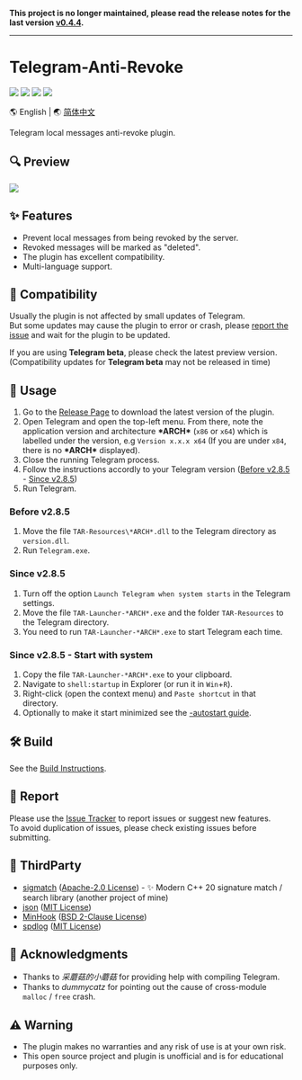 **This project is no longer maintained, please read the release notes for the last version [v0.4.4](https://github.com/SpriteOvO/Telegram-Anti-Revoke/releases/tag/0.4.4).**

---

# Telegram-Anti-Revoke

[![](https://github.com/SpriteOvO/Telegram-Anti-Revoke/actions/workflows/windows-msvc.yml/badge.svg)](https://github.com/SpriteOvO/Telegram-Anti-Revoke/actions/workflows/windows-msvc.yml)
[![](https://img.shields.io/github/v/release/SpriteOvO/Telegram-Anti-Revoke)](https://github.com/SpriteOvO/Telegram-Anti-Revoke/releases)
[![](https://img.shields.io/github/downloads/SpriteOvO/Telegram-Anti-Revoke/total.svg)](https://github.com/SpriteOvO/Telegram-Anti-Revoke/releases)
[![](https://img.shields.io/badge/license-MIT-yellow.svg)](LICENSE)

:earth_americas: English | :earth_asia: [简体中文](/README-CN.md)

Telegram local messages anti-revoke plugin.

## :mag: Preview
![](/Resource/Preview.gif)

## :sparkles: Features
* Prevent local messages from being revoked by the server.
* Revoked messages will be marked as "deleted".
* The plugin has excellent compatibility.
* Multi-language support.  

## :tomato: Compatibility
Usually the plugin is not affected by small updates of Telegram.  
But some updates may cause the plugin to error or crash, please [report the issue](https://github.com/SpriteOvO/Telegram-Anti-Revoke/issues) and wait for the plugin to be updated.

If you are using **Telegram beta**, please check the latest preview version.  
(Compatibility updates for **Telegram beta** may not be released in time)

## :hamburger: Usage
1. Go to the [Release Page](https://github.com/SpriteOvO/Telegram-Anti-Revoke/releases) to download the latest version of the plugin.  
2. Open Telegram and open the top-left menu. From there, note the application version and architecture **\*ARCH\*** (`x86` or `x64`) which is labelled under the version, e.g `Version x.x.x x64` (If you are under `x84`, there is no **\*ARCH\*** displayed).
3. Close the running Telegram process.
4. Follow the instructions accordly to your Telegram version ([Before v2.8.5](#before-v285) - [Since v2.8.5](#since-v285))
5. Run Telegram.

### Before v2.8.5
1. Move the file `TAR-Resources\*ARCH*.dll` to the Telegram directory as `version.dll`.
2. Run `Telegram.exe`.

### Since v2.8.5
1. Turn off the option `Launch Telegram when system starts` in the Telegram settings.
2. Move the file `TAR-Launcher-*ARCH*.exe` and the folder `TAR-Resources` to the Telegram directory.
3. You need to run `TAR-Launcher-*ARCH*.exe` to start Telegram each time.

### Since v2.8.5 - Start with system
1. Copy the file `TAR-Launcher-*ARCH*.exe` to your clipboard.
2. Navigate to `shell:startup` in Explorer (or run it in `Win`+`R`).
3. Right-click (open the context menu) and `Paste shortcut` in that directory.
4. Optionally to make it start minimized see the [-autostart guide](https://github.com/SpriteOvO/Telegram-Anti-Revoke/issues/65#issuecomment-890500956).

## :hammer_and_wrench: Build
See the [Build Instructions](/Docs/Build.md).

## :bug: Report
Please use the [Issue Tracker](https://github.com/SpriteOvO/Telegram-Anti-Revoke/issues) to report issues or suggest new features.  
To avoid duplication of issues, please check existing issues before submitting.

## :gem: ThirdParty
* [sigmatch](https://github.com/SpriteOvO/sigmatch) ([Apache-2.0 License](https://github.com/SpriteOvO/sigmatch/blob/main/LICENSE)) - ✨ Modern C++ 20 signature match / search library (another project of mine)
* [json](https://github.com/nlohmann/json) ([MIT License](https://github.com/nlohmann/json/blob/develop/LICENSE.MIT))
* [MinHook](https://github.com/TsudaKageyu/minhook) ([BSD 2-Clause License](https://github.com/TsudaKageyu/minhook/blob/master/LICENSE.txt))
* [spdlog](https://github.com/gabime/spdlog) ([MIT License](https://github.com/gabime/spdlog/blob/v1.x/LICENSE))

## :beer: Acknowledgments
* Thanks to *采蘑菇的小蘑菇* for providing help with compiling Telegram.
* Thanks to *dummycatz* for pointing out the cause of cross-module `malloc` / `free` crash.

## :warning: Warning
* The plugin makes no warranties and any risk of use is at your own risk.
* This open source project and plugin is unofficial and is for educational purposes only.
